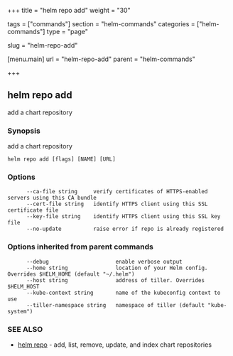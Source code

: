 +++
title = "helm repo add"
weight = "30"

tags = ["commands"]
section = "helm-commands"
categories = ["helm-commands"]
type = "page"

slug = "helm-repo-add"

[menu.main]
  url = "helm-repo-add"
  parent = "helm-commands"

+++

## helm repo add

add a chart repository

### Synopsis


add a chart repository

```
helm repo add [flags] [NAME] [URL]
```

### Options

```
      --ca-file string     verify certificates of HTTPS-enabled servers using this CA bundle
      --cert-file string   identify HTTPS client using this SSL certificate file
      --key-file string    identify HTTPS client using this SSL key file
      --no-update          raise error if repo is already registered
```

### Options inherited from parent commands

```
      --debug                     enable verbose output
      --home string               location of your Helm config. Overrides $HELM_HOME (default "~/.helm")
      --host string               address of tiller. Overrides $HELM_HOST
      --kube-context string       name of the kubeconfig context to use
      --tiller-namespace string   namespace of tiller (default "kube-system")
```

### SEE ALSO
* [helm repo](#helm-repo)	 - add, list, remove, update, and index chart repositories